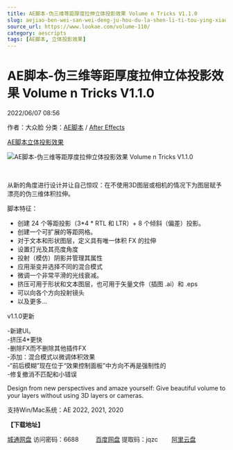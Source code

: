 ```yaml
---
title: AE脚本-伪三维等距厚度拉伸立体投影效果 Volume n Tricks V1.1.0
slug: aejiao-ben-wei-san-wei-deng-ju-hou-du-la-shen-li-ti-tou-ying-xiao-guo-volume-n-tricks-v1-1-0
source_url: https://www.lookae.com/volume-110/
category: aescripts
tags: [AE脚本, 立体投影效果]
---
```

# AE脚本-伪三维等距厚度拉伸立体投影效果 Volume n Tricks V1.1.0

2022/06/07 08:56

作者：大众脸
分类：[AE脚本](https://www.lookae.com/after-effects/aescripts/) / [After Effects](https://www.lookae.com/after-effects/)

[AE脚本](https://www.lookae.com/tag/ae%e8%84%9a%e6%9c%ac/)[立体投影效果](https://www.lookae.com/tag/%e7%ab%8b%e4%bd%93%e6%8a%95%e5%bd%b1%e6%95%88%e6%9e%9c/)

![AE脚本-伪三维等距厚度拉伸立体投影效果 Volume n Tricks V1.1.0](https://www.lookae.com/wp-content/uploads/2022/05/Volume-n-Tricks-.jpg "AE脚本-伪三维等距厚度拉伸立体投影效果 Volume n Tricks V1.1.0-LookAE.com")

[﻿﻿﻿](https://cloud.video.taobao.com//play/u/705956171/p/1/e/6/t/1/360733391872.mp4)

从新的角度进行设计并让自己惊叹：在不使用3D图层或相机的情况下为图层赋予漂亮的伪三维体积拉伸。

脚本特征：

* 创建 24 个等距投影（3\*4 \* RTL 和 LTR）+ 8 个倾斜（偏差）投影。
* 创建一个可扩展的等距网格。
* 对于文本和形状图层，定义具有唯一体积 FX 的拉伸
* 设置灯光及其亮度角度
* 投射（模仿）阴影并管理其属性
* 应用渐变并选择不同的混合模式
* 微调一个非常平滑的光线衰减。
* 挤压可用于形状和文本图层，也可用于矢量文件（插图 .ai）和 .eps
* 可以向各个方向投射镜头
* 以及更多…

v1.1.0更新

-新建UI。  
-挤压4\*更快  
-删除FX而不删除其他插件FX  
-添加：混合模式以微调体积效果  
-“前后模糊”现在位于“效果控制面板”中方向不再是强制性的  
-修复撤消不匹配和小错误

Design from new perspectives and amaze yourself: Give beautiful volume to your layers without using 3D layers or cameras.

支持Win/Mac系统：AE 2022, 2021, 2020

**【下载地址】**

[城通网盘](https://url70.ctfile.com/f/2827370-590294142-cf179c?p=4431) 访问密码：6688          [百度网盘](https://pan.baidu.com/s/16oBl1H8WXrInyO20DW5tiQ?pwd=jqzc) 提取码：jqzc        [阿里云盘](https://www.aliyundrive.com/s/iRchAELTyN6)
